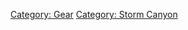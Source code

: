 [Category: Gear](Category:_Gear "wikilink") [Category: Storm
Canyon](Category:_Storm_Canyon "wikilink")
